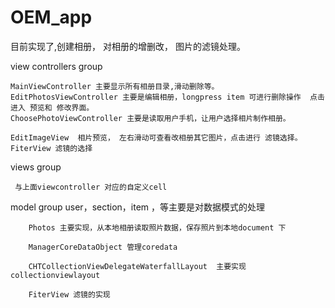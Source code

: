 OEM_app
=======
目前实现了,创建相册， 对相册的增删改， 图片的滤镜处理。

view controllers group

    MainViewController 主要显示所有相册目录,滑动删除等。 
    EditPhotosViewController 主要是编辑相册，longpress item 可进行删除操作  点击进入 预览和 修改界面。
    ChoosePhotoViewController 主要是读取用户手机，让用户选择相片制作相册。

    EditImageView  相片预览， 左右滑动可查看改相册其它图片，点击进行 滤镜选择。
    FiterView 滤镜的选择


views group 

     与上面viewcontroller 对应的自定义cell


model group 
        user，section，item ，等主要是对数据模式的处理

        Photos 主要实现，从本地相册读取照片数据，保存照片到本地document 下
         
        ManagerCoreDataObject 管理coredata

        CHTCollectionViewDelegateWaterfallLayout  主要实现 collectionviewlayout  

        FiterView 滤镜的实现